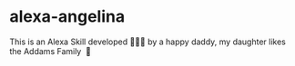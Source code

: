 # alexa-angelina
This is an Alexa Skill developed 👨🏽‍💻 by a happy daddy, my daughter likes the Addams Family  🧟
